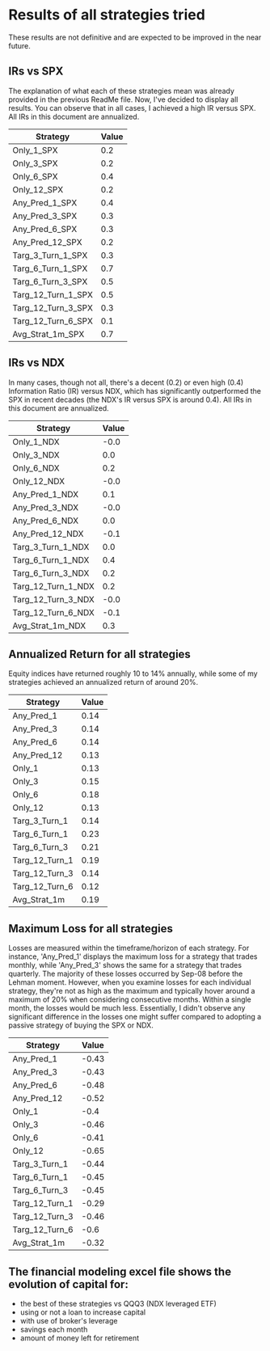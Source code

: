 # Results of all strategies tried
These results are not definitive and are expected to be improved in the near future.

## IRs vs SPX

The explanation of what each of these strategies mean was already provided in the previous ReadMe file. Now, I've decided to display all results. You can observe that in all cases, I achieved a high IR versus SPX. All IRs in this document are annualized.

| Strategy             | Value  |
|----------------------|--------|
| Only_1_SPX           | 0.2    |
| Only_3_SPX           | 0.2    |
| Only_6_SPX           | 0.4    |
| Only_12_SPX          | 0.2    |
| Any_Pred_1_SPX       | 0.4    |
| Any_Pred_3_SPX       | 0.3    |
| Any_Pred_6_SPX       | 0.3    |
| Any_Pred_12_SPX      | 0.2    |
| Targ_3_Turn_1_SPX    | 0.3    |
| Targ_6_Turn_1_SPX    | 0.7    |
| Targ_6_Turn_3_SPX    | 0.5    |
| Targ_12_Turn_1_SPX   | 0.5    |
| Targ_12_Turn_3_SPX   | 0.3    |
| Targ_12_Turn_6_SPX   | 0.1    |
| Avg_Strat_1m_SPX     | 0.7    |

## IRs vs NDX

In many cases, though not all, there's a decent (0.2) or even high (0.4) Information Ratio (IR) versus NDX, which has significantly outperformed the SPX in recent decades (the NDX's IR versus SPX is around 0.4). All IRs in this document are annualized.

| Strategy             | Value  |
|----------------------|--------|
| Only_1_NDX           | -0.0   |
| Only_3_NDX           | 0.0    |
| Only_6_NDX           | 0.2    |
| Only_12_NDX          | -0.0   |
| Any_Pred_1_NDX       | 0.1    |
| Any_Pred_3_NDX       | -0.0   |
| Any_Pred_6_NDX       | 0.0    |
| Any_Pred_12_NDX      | -0.1   |
| Targ_3_Turn_1_NDX    | 0.0    |
| Targ_6_Turn_1_NDX    | 0.4    |
| Targ_6_Turn_3_NDX    | 0.2    |
| Targ_12_Turn_1_NDX   | 0.2    |
| Targ_12_Turn_3_NDX   | -0.0   |
| Targ_12_Turn_6_NDX   | -0.1   |
| Avg_Strat_1m_NDX     | 0.3    |

## Annualized Return for all strategies

Equity indices have returned roughly 10 to 14% annually, while some of my strategies achieved an annualized return of around 20%.

| Strategy             | Value  |
|----------------------|--------|
| Any_Pred_1           | 0.14   |
| Any_Pred_3           | 0.14   |
| Any_Pred_6           | 0.14   |
| Any_Pred_12          | 0.13   |
| Only_1               | 0.13   |
| Only_3               | 0.15   |
| Only_6               | 0.18   |
| Only_12              | 0.13   |
| Targ_3_Turn_1        | 0.14   |
| Targ_6_Turn_1        | 0.23   |
| Targ_6_Turn_3        | 0.21   |
| Targ_12_Turn_1       | 0.19   |
| Targ_12_Turn_3       | 0.14   |
| Targ_12_Turn_6       | 0.12   |
| Avg_Strat_1m         | 0.19   |

## Maximum Loss for all strategies

Losses are measured within the timeframe/horizon of each strategy. For instance, 'Any_Pred_1' displays the maximum loss for a strategy that trades monthly, while 'Any_Pred_3' shows the same for a strategy that trades quarterly. The majority of these losses occurred by Sep-08 before the Lehman moment. However, when you examine losses for each individual strategy, they're not as high as the maximum and typically hover around a maximum of 20% when considering consecutive months. Within a single month, the losses would be much less. Essentially, I didn't observe any significant difference in the losses one might suffer compared to adopting a passive strategy of buying the SPX or NDX.

| Strategy             | Value  |
|----------------------|--------|
| Any_Pred_1           | -0.43  |
| Any_Pred_3           | -0.43  |
| Any_Pred_6           | -0.48  |
| Any_Pred_12          | -0.52  |
| Only_1               | -0.4   |
| Only_3               | -0.46  |
| Only_6               | -0.41  |
| Only_12              | -0.65  |
| Targ_3_Turn_1        | -0.44  |
| Targ_6_Turn_1        | -0.45  |
| Targ_6_Turn_3        | -0.45  |
| Targ_12_Turn_1       | -0.29  |
| Targ_12_Turn_3       | -0.46  |
| Targ_12_Turn_6       | -0.6   |
| Avg_Strat_1m         | -0.32  |


## The financial modeling excel file shows the evolution of capital for:
  - the best of these strategies vs QQQ3 (NDX leveraged ETF)
  - using or not a loan to increase capital
  - with use of broker's leverage
  - savings each month
  - amount of money left for retirement
